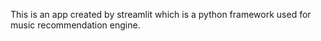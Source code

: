 This is an app created by streamlit which is a python framework used for music recommendation engine.
